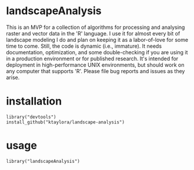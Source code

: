 # landscapeAnalysis
This is an MVP for a collection of algorithms for processing and analysing raster and vector data in the 'R' language.  I use it for almost every bit of landscape modeling I do and plan on keeping it as a labor-of-love for some time to come. Still, the code is dynamic (i.e., immature).  It needs documentation, optimization, and some double-checking if you are using it in a production environment or for published research. It's intended for deployment in high-performance UNIX environments, but should work on any computer that supports 'R'. Please file bug reports and issues as they arise.  

# installation
```
library("devtools")
install_github("ktaylora/landscape-analysis")
```

# usage
```
library("landscapeAnalysis")
```

